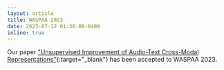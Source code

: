 ```yaml
---
layout: article
title: WASPAA 2023
date: 2023-07-12 01:30:00-0400
inline: true
---
```


Our paper ["Unsupervised Improvement of Audio-Text Cross-Modal Representations"](https://arxiv.org/pdf/2305.01864.pdf){:target="_blank"} has been accepted to WASPAA 2023.

